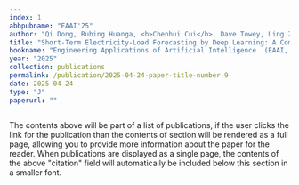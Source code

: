 ```yaml
---
index: 1
abbpubname: "EAAI'25"
author: "Qi Dong, Rubing Huanga, <b>Chenhui Cui</b>, Dave Towey, Ling Zhou, Jinyu Tian, Jianzhou Wang"
title: "Short-Term Electricity-Load Forecasting by Deep Learning: A Comprehensive Survey"
bookname: "Engineering Applications of Artificial Intelligence  (EAAI, JCR Q1), to be published"
year: "2025"
collection: publications
permalink: /publication/2025-04-24-paper-title-number-9
date: 2025-04-24
type: "J"
paperurl: ""
---
```


The contents above will be part of a list of publications, if the user clicks the link for the publication than the contents of section will be rendered as a full page, allowing you to provide more information about the paper for the reader. When publications are displayed as a single page, the contents of the above "citation" field will automatically be included below this section in a smaller font.
